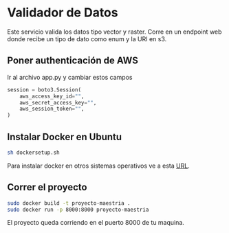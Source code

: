 # Validador de Datos

Este servicio valida los datos tipo vector y raster. Corre en un endpoint web donde recibe un tipo de dato como enum y la URI en s3.

## Poner authenticación de AWS
Ir al archivo app.py y cambiar estos campos
```python
session = boto3.Session(
    aws_access_key_id="",
    aws_secret_access_key="",
    aws_session_token="",
)
```
## Instalar Docker en Ubuntu

```bash
sh dockersetup.sh
```
Para instalar docker en otros sistemas operativos ve a esta [URL](https://docs.docker.com/engine/install/).

## Correr el proyecto
```bash
sudo docker build -t proyecto-maestria .
sudo docker run -p 8000:8000 proyecto-maestria
```
El proyecto queda corriendo en el puerto 8000 de tu maquina.
